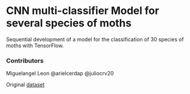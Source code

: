 # CNN multi-classifier Model for several species of moths

Sequential development of a model for the classification of 30 species of moths with TensorFlow.

### Contributors
Miguelangel Leon
@arielcerdap
@juliocrv20

Original [dataset](https://www.kaggle.com/datasets/gpiosenka/moths-image-datasetclassification)
